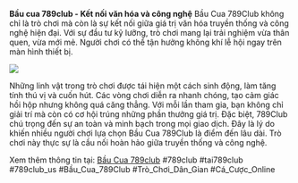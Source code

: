 **Bầu cua 789club - Kết nối văn hóa và công nghệ**
Bầu Cua 789Club không chỉ là trò chơi mà còn là sự kết nối giữa giá trị văn hóa truyền thống và công nghệ hiện đại. Với sự đầu tư kỹ lưỡng, trò chơi mang lại trải nghiệm vừa thân quen, vừa mới mẻ. Người chơi có thể tận hưởng không khí lễ hội ngay trên màn hình thiết bị.

![](https://g0v.hackmd.io/_uploads/H1DRCNpSJe.jpg)

Những linh vật trong trò chơi được tái hiện một cách sinh động, làm tăng tính thú vị và cuốn hút. Các vòng chơi diễn ra nhanh chóng, tạo cảm giác hồi hộp nhưng không quá căng thẳng. Với mỗi lần tham gia, bạn không chỉ giải trí mà còn có cơ hội trúng những phần thưởng giá trị.
Đặc biệt, 789Club chú trọng đến sự an toàn và minh bạch trong mọi giao dịch. Đây là lý do khiến nhiều người chơi lựa chọn Bầu Cua 789Club là điểm đến lâu dài. Trò chơi này thực sự là cầu nối hoàn hảo giữa truyền thống và công nghệ.

Xem thêm thông tin tại: [Bầu Cua 789club](https://tai789club.us/bau-cua-789club/)
#789club #tai789club #789club_us #Bầu_Cua_789Club #Trò_Chơi_Dân_Gian #Cá_Cược_Online